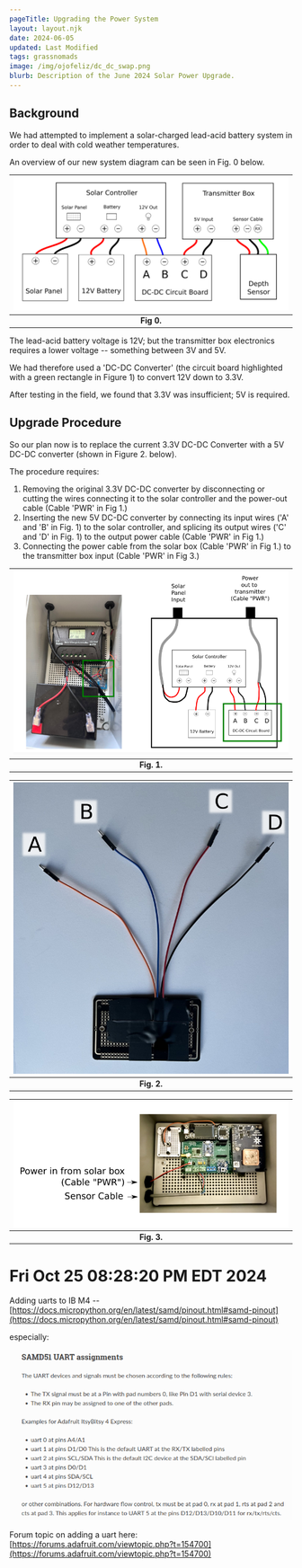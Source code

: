 ```yaml
---
pageTitle: Upgrading the Power System
layout: layout.njk
date: 2024-06-05
updated: Last Modified 
tags: grassnomads 
image: /img/ojofeliz/dc_dc_swap.png
blurb: Description of the June 2024 Solar Power Upgrade.
---
```


## Background

We had attempted to implement a solar-charged lead-acid battery system in order to deal with cold weather temperatures.  

An overview of our new system diagram can be seen in Fig. 0 below.

| ![](/img/ojofeliz/overall_circuit_transmitter_sensor.png) |
|:--:|
| **Fig 0.** |

The lead-acid battery voltage is 12V;  but the transmitter box electronics requires a lower voltage -- something between 3V and 5V.  

We had therefore used a 'DC-DC Converter' (the circuit board highlighted with a green rectangle in Figure 1) to convert 12V down to 3.3V.  

After testing in the field, we found that 3.3V was insufficient;  5V is required.

## Upgrade Procedure 

So our plan now is to replace the current 3.3V DC-DC Converter with a 5V DC-DC converter (shown in Figure 2. below).

The procedure requires:
1. Removing the original 3.3V DC-DC converter by disconnecting or cutting the wires connecting it to the solar controller and the power-out cable (Cable 'PWR' in Fig 1.)
2. Inserting the new 5V DC-DC converter by connecting its input wires ('A' and 'B' in Fig. 1) to the solar controller, and splicing its output wires ('C' and 'D' in Fig. 1) to the output power cable (Cable 'PWR' in Fig 1.)
3. Connecting the power cable from the solar box (Cable 'PWR' in Fig 1.) to the transmitter box input (Cable 'PWR' in Fig 3.)


| ![](/img/ojofeliz/solarbox_dcdc.png) |
|:--:|
| **Fig. 1.** |

| ![](/img/ojofeliz/dc_dc_labeled.png) |
|:--:|
| **Fig. 2.** |

| ![](/img/ojofeliz/transmitter_box_labeled.png) |
|:--:|
| **Fig. 3.** |


# Fri Oct 25 08:28:20 PM EDT 2024

Adding uarts to IB M4 -- [https://docs.micropython.org/en/latest/samd/pinout.html#samd-pinout](https://docs.micropython.org/en/latest/samd/pinout.html#samd-pinout)

especially: 

![](/img/ojofeliz/ibm4_uarts.png)

Forum topic on adding a uart here: [https://forums.adafruit.com/viewtopic.php?t=154700](https://forums.adafruit.com/viewtopic.php?t=154700)
